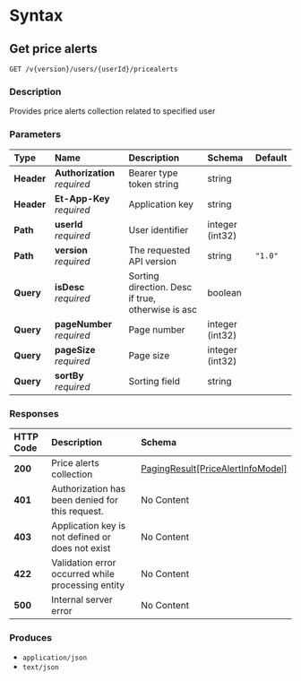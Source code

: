 # Syntax

## Get price alerts

```text
GET /v{version}/users/{userId}/pricealerts
```

### Description

Provides price alerts collection related to specified user

### Parameters

| Type | Name | Description | Schema | Default |
| :--- | :--- | :--- | :--- | :--- |
| **Header** | **Authorization**   _required_ | Bearer type token string | string |  |
| **Header** | **Et-App-Key**   _required_ | Application key | string |  |
| **Path** | **userId**   _required_ | User identifier | integer \(int32\) |  |
| **Path** | **version**   _required_ | The requested API version | string | `"1.0"` |
| **Query** | **isDesc**   _required_ | Sorting direction. Desc if true, otherwise is asc | boolean |  |
| **Query** | **pageNumber**   _required_ | Page number | integer \(int32\) |  |
| **Query** | **pageSize**   _required_ | Page size | integer \(int32\) |  |
| **Query** | **sortBy**   _required_ | Sorting field | string |  |

### Responses

| HTTP Code | Description | Schema |
| :--- | :--- | :--- |
| **200** | Price alerts collection | [PagingResult\[PriceAlertInfoModel\]](../../../trading-api/definitions.md#pagingresult-pricealertinfomodel) |
| **401** | Authorization has been denied for this request. | No Content |
| **403** | Application key is not defined or does not exist | No Content |
| **422** | Validation error occurred while processing entity | No Content |
| **500** | Internal server error | No Content |

### Produces

* `application/json`
* `text/json`

